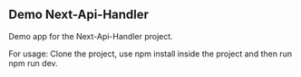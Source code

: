 ## Demo Next-Api-Handler

Demo app for the Next-Api-Handler project.

For usage:
Clone the project, use npm install inside the project and then run npm run dev.
